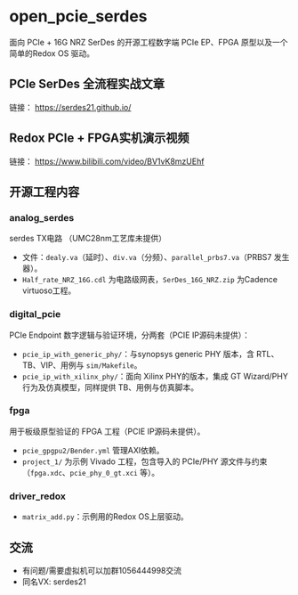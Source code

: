 # open_pcie_serdes

面向 PCIe + 16G NRZ SerDes 的开源工程数字端 PCIe EP、FPGA 原型以及一个简单的Redox OS 驱动。


## PCIe SerDes 全流程实战文章
链接： https://serdes21.github.io/

## Redox PCIe + FPGA实机演示视频
链接： https://www.bilibili.com/video/BV1vK8mzUEhf



## 开源工程内容

### analog_serdes
serdes TX电路 （UMC28nm工艺库未提供）
- 文件：`dealy.va`（延时）、`div.va`（分频）、`parallel_prbs7.va`（PRBS7 发生器）。
- `Half_rate_NRZ_16G.cdl` 为电路级网表，`SerDes_16G_NRZ.zip` 为Cadence virtuoso工程。

### digital_pcie
PCIe Endpoint 数字逻辑与验证环境，分两套（PCIE IP源码未提供）：
- `pcie_ip_with_generic_phy/`：与synopsys generic PHY 版本，含 RTL、TB、VIP、用例与 `sim/Makefile`。
- `pcie_ip_with_xilinx_phy/`：面向 Xilinx PHY的版本，集成 GT Wizard/PHY 行为及仿真模型，同样提供 TB、用例与仿真脚本。

### fpga
用于板级原型验证的 FPGA 工程（PCIE IP源码未提供）。
- `pcie_gpgpu2/Bender.yml` 管理AXI依赖。
- `project_1/` 为示例 Vivado 工程，包含导入的 PCIe/PHY 源文件与约束（`fpga.xdc`、`pcie_phy_0_gt.xci` 等）。

### driver_redox
- `matrix_add.py`：示例用的Redox OS上层驱动。


## 交流
- 有问题/需要虚拟机可以加群1056444998交流
- 同名VX: serdes21
